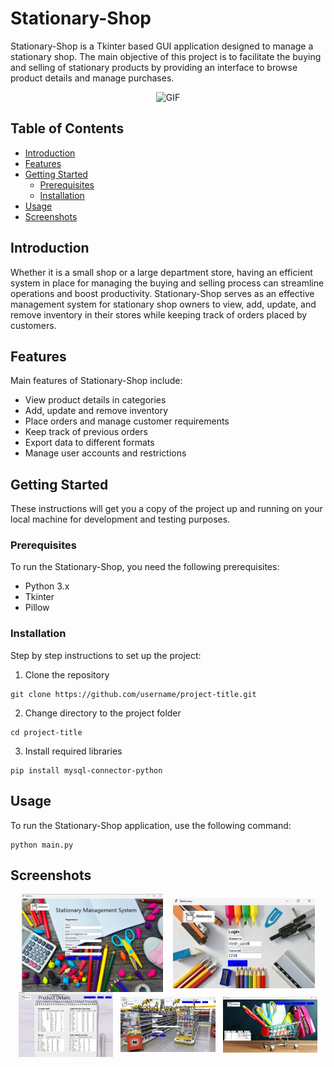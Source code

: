 # Stationary-Shop

Stationary-Shop is a Tkinter based GUI application designed to manage a stationary shop. The main objective of this project is to facilitate the buying and selling of stationary products by providing an interface to browse product details and manage purchases.

<p align="center">
  <img src="/demo/stationary.gif" alt="GIF">
</p>

## Table of Contents

- [Introduction](#introduction)
- [Features](#features)
- [Getting Started](#getting-started)
  - [Prerequisites](#prerequisites)
  - [Installation](#installation)
- [Usage](#usage)
- [Screenshots](#screenshots)

## Introduction

Whether it is a small shop or a large department store, having an efficient system in place for managing the buying and selling process can streamline operations and boost productivity. Stationary-Shop serves as an effective management system for stationary shop owners to view, add, update, and remove inventory in their stores while keeping track of orders placed by customers.

## Features

Main features of Stationary-Shop include:

- View product details in categories
- Add, update and remove inventory
- Place orders and manage customer requirements
- Keep track of previous orders
- Export data to different formats
- Manage user accounts and restrictions

## Getting Started

These instructions will get you a copy of the project up and running on your local machine for development and testing purposes.

### Prerequisites

To run the Stationary-Shop, you need the following prerequisites:

- Python 3.x
- Tkinter
- Pillow

### Installation

Step by step instructions to set up the project:

1. Clone the repository
```
git clone https://github.com/username/project-title.git
```

2. Change directory to the project folder
```
cd project-title
```

3. Install required libraries
```
pip install mysql-connector-python
```
## Usage

To run the Stationary-Shop application, use the following command:

```
python main.py
```

## Screenshots
<div style="display: flex; flex-direction: row; align-content: center; justify-content: space-evenly; align-items: center;position: relative;">
  <img src="/demo/1.png" alt="Image 1" width="45%">
  <img src="/demo/2.png" alt="Image 2" width="45%">
</div>
<div style="display: flex; flex-direction: row; align-content: center; justify-content: space-evenly; align-items: center;position: relative;">
<img src="/demo/3.png" alt="Image 3" width="30%">
<img src="/demo/4.png" alt="Image 4" width="30%">
<img src="/demo/5.png" alt="Image 4" width="30%">
</div>
